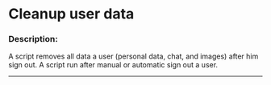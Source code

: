 # Cleanup user data


### Description:

A script removes all data a user (personal data, chat, and images) after him sign out. A script run after manual or automatic sign out a user.

---